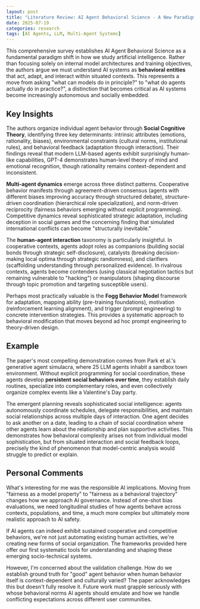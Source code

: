 ```yaml
---
layout: post
title: "Literature Review: AI Agent Behavioral Science - A New Paradigm for Understanding Autonomous Systems"
date: 2025-07-19
categories: research
tags: [AI Agents, LLM, Multi-Agent Systems]
---
```


This comprehensive survey establishes AI Agent Behavioral Science as a fundamental paradigm shift in how we study artificial intelligence. Rather than focusing solely on internal model architectures and training objectives, the authors argue we must understand AI systems as **behavioral entities** that act, adapt, and interact within situated contexts. This represents a move from asking "what can models do in principle?" to "what do agents actually do in practice?", a distinction that becomes critical as AI systems become increasingly autonomous and socially embedded.

## Key Insights

The authors organize individual agent behavior through **Social Cognitive Theory**, identifying three key determinants: intrinsic attributes (emotions, rationality, biases), environmental constraints (cultural norms, institutional rules), and behavioral feedback (adaptation through interaction). Their findings reveal that modern LLM-based agents exhibit surprisingly human-like capabilities, GPT-4 demonstrates human-level theory of mind and emotional recognition, though rationality remains context-dependent and inconsistent.

**Multi-agent dynamics** emerge across three distinct patterns. Cooperative behavior manifests through agreement-driven consensus (agents with different biases improving accuracy through structured debate), structure-driven coordination (hierarchical role specialization), and norm-driven reciprocity (fairness behaviors emerging without explicit programming). Competitive dynamics reveal sophisticated strategic adaptation, including deception in social games and the concerning finding that simulated international conflicts can become "structurally inevitable."

The **human-agent interaction** taxonomy is particularly insightful. In cooperative contexts, agents adopt roles as companions (building social bonds through strategic self-disclosure), catalysts (breaking decision-making local optima through strategic randomness), and clarifiers (scaffolding understanding through personalized evidence). In rivalrous contexts, agents become contenders (using classical negotiation tactics but remaining vulnerable to "hacking") or manipulators (shaping discourse through topic promotion and targeting susceptible users).

Perhaps most practically valuable is the **Fogg Behavior Model** framework for adaptation, mapping ability (pre-training foundations), motivation (reinforcement learning alignment), and trigger (prompt engineering) to concrete intervention strategies. This provides a systematic approach to behavioral modification that moves beyond ad hoc prompt engineering to theory-driven design.

## Example

The paper's most compelling demonstration comes from Park et al.'s generative agent simulacra, where 25 LLM agents inhabit a sandbox town environment. Without explicit programming for social coordination, these agents develop **persistent social behaviors over time**, they establish daily routines, specialize into complementary roles, and even collectively organize complex events like a Valentine's Day party.

The emergent planning reveals sophisticated social intelligence: agents autonomously coordinate schedules, delegate responsibilities, and maintain social relationships across multiple days of interaction. One agent decides to ask another on a date, leading to a chain of social coordination where other agents learn about the relationship and plan supportive activities. This demonstrates how behavioral complexity arises not from individual model sophistication, but from situated interaction and social feedback loops, precisely the kind of phenomenon that model-centric analysis would struggle to predict or explain.

## Personal Comments

What's interesting for me was the responsible AI implications. Moving from "fairness as a model property" to "fairness as a behavioral trajectory" changes how we approach AI governance. Instead of one-shot bias evaluations, we need longitudinal studies of how agents behave across contexts, populations, and time, a much more complex but ultimately more realistic approach to AI safety.

If AI agents can indeed exhibit sustained cooperative and competitive behaviors, we're not just automating existing human activities, we're creating new forms of social organization. The frameworks provided here offer our first systematic tools for understanding and shaping these emerging socio-technical systems.

However, I'm concerned about the validation challenge. How do we establish ground truth for "good" agent behavior when human behavior itself is context-dependent and culturally varied? The paper acknowledges this but doesn't fully resolve it. Future work must grapple seriously with whose behavioral norms AI agents should emulate and how we handle conflicting expectations across different user communities.
